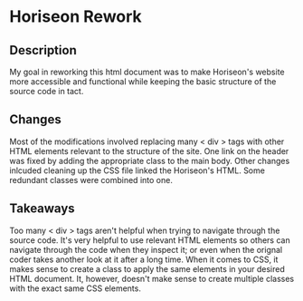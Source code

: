 # Horiseon Rework

## Description

My goal in reworking this html document was to make Horiseon's website more accessible and functional while keeping the basic structure of the source code in tact.

## Changes

Most of the modifications involved replacing many < div > tags with other HTML elements relevant to the structure of the site. One link on the header was fixed by adding the appropriate class to the main body. Other changes inlcuded cleaning up the CSS file linked the Horiseon's HTML. Some redundant classes were combined into one.

## Takeaways

Too many < div > tags aren't helpful when trying to navigate through the source code. It's very helpful to use relevant HTML elements so others can navigate through the code when they inspect it; or even when the orignal coder takes another look at it after a long time. When it comes to CSS, it makes sense to create a class to apply the same elements in your desired HTML document. It, however, doesn't make sense to create multiple classes with the exact same CSS elements.